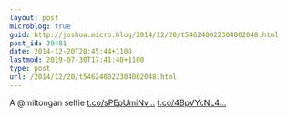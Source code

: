 ```yaml
---
layout: post
microblog: true
guid: http://joshua.micro.blog/2014/12/20/t546240022304002048.html
post_id: 39481
date: 2014-12-20T20:45:44+1100
lastmod: 2019-07-30T17:41:40+1100
type: post
url: /2014/12/20/t546240022304002048.html
---
```

A @miltongan selfie [t.co/sPEpUmiNv...](http://t.co/sPEpUmiNvE) [t.co/4BpVYcNL4...](http://t.co/4BpVYcNL4p)
